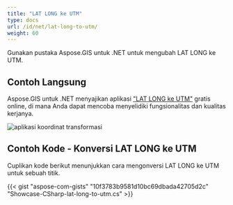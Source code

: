 ```yaml
---
title: "LAT LONG ke UTM"
type: docs
url: /id/net/lat-long-to-utm/
weight: 60
---
```


Gunakan pustaka Aspose.GIS untuk .NET untuk mengubah LAT LONG ke UTM.

## **Contoh Langsung**

Aspose.GIS untuk .NET menyajikan aplikasi ["LAT LONG ke UTM"](https://products.aspose.app/gis/transformation/lat-long-to-utm) gratis online, di mana Anda dapat mencoba menyelidiki fungsionalitas dan kualitas kerjanya.

![aplikasi koordinat transformasi](transform-coordinates.png)

## **Contoh Kode - Konversi LAT LONG ke UTM**

Cuplikan kode berikut menunjukkan cara mengonversi LAT LONG ke UTM untuk sebuah titik.

{{< gist "aspose-com-gists" "10f3783b9581d10bc69dbada42705d2c" "Showcase-CSharp-lat-long-to-utm.cs" >}}

